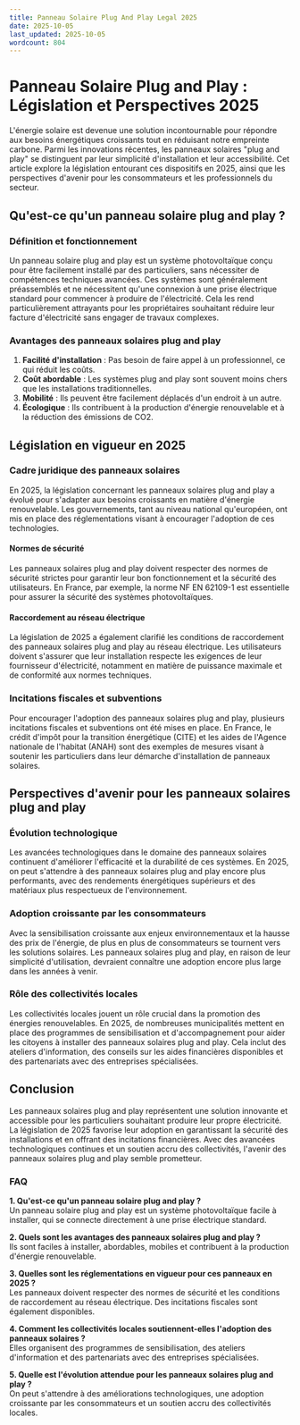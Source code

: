 ```yaml
---
title: Panneau Solaire Plug And Play Legal 2025
date: 2025-10-05
last_updated: 2025-10-05
wordcount: 804
---
```


# Panneau Solaire Plug and Play : Législation et Perspectives 2025

L'énergie solaire est devenue une solution incontournable pour répondre aux besoins énergétiques croissants tout en réduisant notre empreinte carbone. Parmi les innovations récentes, les panneaux solaires "plug and play" se distinguent par leur simplicité d'installation et leur accessibilité. Cet article explore la législation entourant ces dispositifs en 2025, ainsi que les perspectives d'avenir pour les consommateurs et les professionnels du secteur.

## Qu'est-ce qu'un panneau solaire plug and play ?

### Définition et fonctionnement

Un panneau solaire plug and play est un système photovoltaïque conçu pour être facilement installé par des particuliers, sans nécessiter de compétences techniques avancées. Ces systèmes sont généralement préassemblés et ne nécessitent qu'une connexion à une prise électrique standard pour commencer à produire de l'électricité. Cela les rend particulièrement attrayants pour les propriétaires souhaitant réduire leur facture d'électricité sans engager de travaux complexes.

### Avantages des panneaux solaires plug and play

1. **Facilité d'installation** : Pas besoin de faire appel à un professionnel, ce qui réduit les coûts.
2. **Coût abordable** : Les systèmes plug and play sont souvent moins chers que les installations traditionnelles.
3. **Mobilité** : Ils peuvent être facilement déplacés d'un endroit à un autre.
4. **Écologique** : Ils contribuent à la production d'énergie renouvelable et à la réduction des émissions de CO2.

## Législation en vigueur en 2025

### Cadre juridique des panneaux solaires

En 2025, la législation concernant les panneaux solaires plug and play a évolué pour s'adapter aux besoins croissants en matière d'énergie renouvelable. Les gouvernements, tant au niveau national qu'européen, ont mis en place des réglementations visant à encourager l'adoption de ces technologies.

#### Normes de sécurité

Les panneaux solaires plug and play doivent respecter des normes de sécurité strictes pour garantir leur bon fonctionnement et la sécurité des utilisateurs. En France, par exemple, la norme NF EN 62109-1 est essentielle pour assurer la sécurité des systèmes photovoltaïques.

#### Raccordement au réseau électrique

La législation de 2025 a également clarifié les conditions de raccordement des panneaux solaires plug and play au réseau électrique. Les utilisateurs doivent s'assurer que leur installation respecte les exigences de leur fournisseur d'électricité, notamment en matière de puissance maximale et de conformité aux normes techniques.

### Incitations fiscales et subventions

Pour encourager l'adoption des panneaux solaires plug and play, plusieurs incitations fiscales et subventions ont été mises en place. En France, le crédit d'impôt pour la transition énergétique (CITE) et les aides de l'Agence nationale de l'habitat (ANAH) sont des exemples de mesures visant à soutenir les particuliers dans leur démarche d'installation de panneaux solaires.

## Perspectives d'avenir pour les panneaux solaires plug and play

### Évolution technologique

Les avancées technologiques dans le domaine des panneaux solaires continuent d'améliorer l'efficacité et la durabilité de ces systèmes. En 2025, on peut s'attendre à des panneaux solaires plug and play encore plus performants, avec des rendements énergétiques supérieurs et des matériaux plus respectueux de l'environnement.

### Adoption croissante par les consommateurs

Avec la sensibilisation croissante aux enjeux environnementaux et la hausse des prix de l'énergie, de plus en plus de consommateurs se tournent vers les solutions solaires. Les panneaux solaires plug and play, en raison de leur simplicité d'utilisation, devraient connaître une adoption encore plus large dans les années à venir.

### Rôle des collectivités locales

Les collectivités locales jouent un rôle crucial dans la promotion des énergies renouvelables. En 2025, de nombreuses municipalités mettent en place des programmes de sensibilisation et d'accompagnement pour aider les citoyens à installer des panneaux solaires plug and play. Cela inclut des ateliers d'information, des conseils sur les aides financières disponibles et des partenariats avec des entreprises spécialisées.

## Conclusion

Les panneaux solaires plug and play représentent une solution innovante et accessible pour les particuliers souhaitant produire leur propre électricité. La législation de 2025 favorise leur adoption en garantissant la sécurité des installations et en offrant des incitations financières. Avec des avancées technologiques continues et un soutien accru des collectivités, l'avenir des panneaux solaires plug and play semble prometteur.

### FAQ

**1. Qu'est-ce qu'un panneau solaire plug and play ?**  
Un panneau solaire plug and play est un système photovoltaïque facile à installer, qui se connecte directement à une prise électrique standard.

**2. Quels sont les avantages des panneaux solaires plug and play ?**  
Ils sont faciles à installer, abordables, mobiles et contribuent à la production d'énergie renouvelable.

**3. Quelles sont les réglementations en vigueur pour ces panneaux en 2025 ?**  
Les panneaux doivent respecter des normes de sécurité et les conditions de raccordement au réseau électrique. Des incitations fiscales sont également disponibles.

**4. Comment les collectivités locales soutiennent-elles l'adoption des panneaux solaires ?**  
Elles organisent des programmes de sensibilisation, des ateliers d'information et des partenariats avec des entreprises spécialisées.

**5. Quelle est l'évolution attendue pour les panneaux solaires plug and play ?**  
On peut s'attendre à des améliorations technologiques, une adoption croissante par les consommateurs et un soutien accru des collectivités locales.